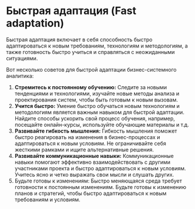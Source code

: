 # Быстрая адаптация (Fast adaptation)

Быстрая адаптация включает в себя способность быстро адаптироваться к новым требованиям, технологиям и методологиям, а также готовность быстро учиться и справляться с неожиданными ситуациями.

Вот несколько советов для быстрой адаптации бизнес-системного аналитика:

1. **Стремитесь к постоянному обучению:** Следите за новыми тенденциями и технологиями, изучайте новые методы анализа и проектирования систем, чтобы быть готовым к новым вызовам.
2. **Учится быстро:** Умение быстро обучаться новым технологиям и методологиям является важным навыком для быстрой адаптации. Найдите способы ускорить свой процесс обучения, например, посещайте онлайн-курсы, используйте обучающие материалы и т.д.
3. **Развивайте гибкость мышления:** Гибкость мышления поможет быстро реагировать на изменения в бизнес-процессах и адаптироваться к новым условиям. Не ограничивайте себя жесткими рамками и ищите альтернативные решения.
4. **Развивайте коммуникационные навыки:** Коммуникационные навыки помогают эффективно взаимодействовать с другими участниками проекта и быстро адаптироваться к новым условиям. Учитесь ясно и четко выражать свои мысли и слушать других.
5. Будьте готовы к изменениям: Быстро меняющаяся среда требует готовности к постоянным изменениям. Будьте готовы к изменению планов и стратегий, чтобы быстро адаптироваться к новым требованиям и условиям.
